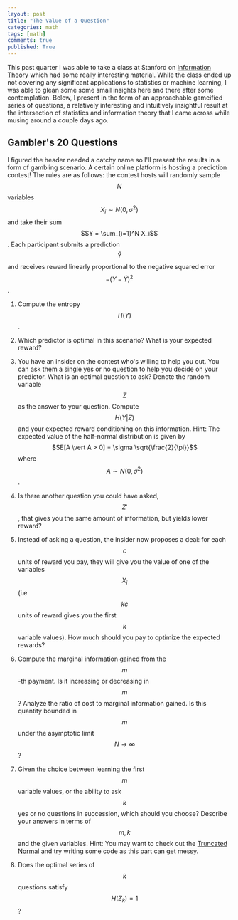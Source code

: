 ```yaml
---
layout: post
title: "The Value of a Question"
categories: math
tags: [math]
comments: true
published: True
---
```




This past quarter I was able to take a class at Stanford on [Information Theory](http://web.stanford.edu/class/ee276/outline.html) which had some really interesting material. While the class ended up not covering any significant applications to statistics or machine learning, I was able to glean some some small insights here and there after some contemplation. Below, I present in the form of an approachable gameified series of questions, a relatively interesting and intuitively insightful result at the intersection of statistics and information theory that I came across while musing around a couple days ago.


## Gambler's 20 Questions

I figured the header needed a catchy name so I'll present the results in a form of gambling scenario. A certain online platform is hosting a prediction contest! The rules are as follows: the contest hosts will randomly sample $$N$$ variables $$X_i \sim N(0, \sigma^2)$$ and take their sum $$Y = \sum_{i=1}^N X_i$$. Each participant submits a prediction $$\hat{Y}$$ and receives reward linearly proportional to the negative squared error $$-(Y-\hat{Y})^2$$.

1. Compute the entropy $$H(Y)$$. 
    
    
2. Which predictor is optimal in this scenario? What is your expected reward?
    
    
3. You have an insider on the contest who's willing to help you out. You can ask them a single yes or no question to help you decide on your predictor. What is an optimal question to ask? Denote the random variable $$Z$$ as the answer to your question. Compute $$H(Y\vert Z)$$ and your expected reward conditioning on this information. Hint: The expected value of the half-normal distribution is given by $$E[A \vert A > 0] = \sigma \sqrt{\frac{2}{\pi}}$$ where $$A\sim N(0, \sigma^2)$$.
    
    
4. Is there another question you could have asked, $$Z'$$, that gives you the same amount of information, but yields lower reward?
    
    
5. Instead of asking a question, the insider now proposes a deal: for each $$c$$ units of reward you pay, they will give you the value of one of the variables $$X_i$$ (i.e $$kc$$ units of reward gives you the first $$k$$ variable values). How much should you pay to optimize the expected rewards?
    
    
6. Compute the marginal information gained from the $$m$$-th payment. Is it increasing or decreasing in $$m$$? Analyze the ratio of cost to marginal information gained. Is this quantity bounded in $$m$$ under the asymptotic limit $$N\to \infty$$? 
    
    
7. Given the choice between learning the first $$m$$ variable values, or the ability to ask $$k$$ yes or no questions in succession, which should you choose? Describe your answers in terms of $$m,k$$ and the given variables. Hint: You may want to check out the [Truncated Normal](https://en.wikipedia.org/wiki/Truncated_normal_distribution) and try writing some code as this part can get messy.

8. Does the optimal series of $$k$$ questions satisfy $$H(Z_k) = 1$$?
